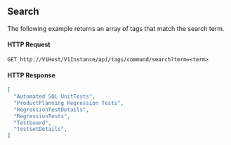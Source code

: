 ## Search

The following example returns an array of tags that match the search term.

#### HTTP Request

`GET http://V1Host/V1Instance/api/tags/command/search?term=<term>`

#### HTTP Response

```json
[
  "Automated SQL UnitTests",
  "ProductPlanning Regression Tests",
  "RegressionTestDetails",
  "RegressionTests",
  "Testboard",
  "TestSetDetails",
]
```